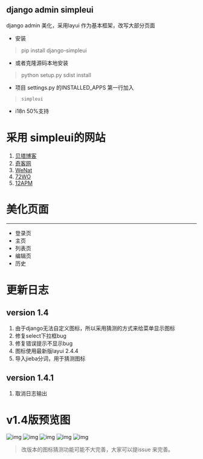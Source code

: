 django admin simpleui
-----
django admin 美化，采用layui 作为基本框架，改写大部分页面

+ 安装
> pip install django-simpleui
+ 或者克隆源码本地安装
> python setup.py sdist install
+ 项目 settings.py 的INSTALLED_APPS 第一行加入
> `simpleui`
+ i18n 50%支持

# 采用 simpleui的网站
1. [贝塔博客](https://www.88cto.com)
2. [奇客网](https://www.qikenet.com)
3. [WeNat](https://www.wezoz.com)
4. [72WO](https://www.72wo.com)
5. [12APM](https://www.12apm.com)

# 美化页面
----
 + 登录页
 + 主页
 + 列表页
 + 编辑页
 + 历史
 
# 更新日志
## version 1.4
1. 由于django无法自定义图标，所以采用猜测的方式来给菜单显示图标
2. 修复select下拉框bug
3. 修复错误提示不显示bug
4. 图标使用最新版layui 2.4.4
5. 导入jieba分词，用于猜测图标

## version 1.4.1
1. 取消日志输出

# v1.4版预览图

![img](https://github.com/newpanjing/simpleui/raw/master/images/图片1.png)
![img](https://github.com/newpanjing/simpleui/raw/master/images/图片2.png)
![img](https://github.com/newpanjing/simpleui/raw/master/images/图片3.png)
![img](https://github.com/newpanjing/simpleui/raw/master/images/图片4.png)
![img](https://github.com/newpanjing/simpleui/raw/master/images/图片5.png)

> 改版本的图标猜测功能可能不大完善，大家可以提issue 来完善。
